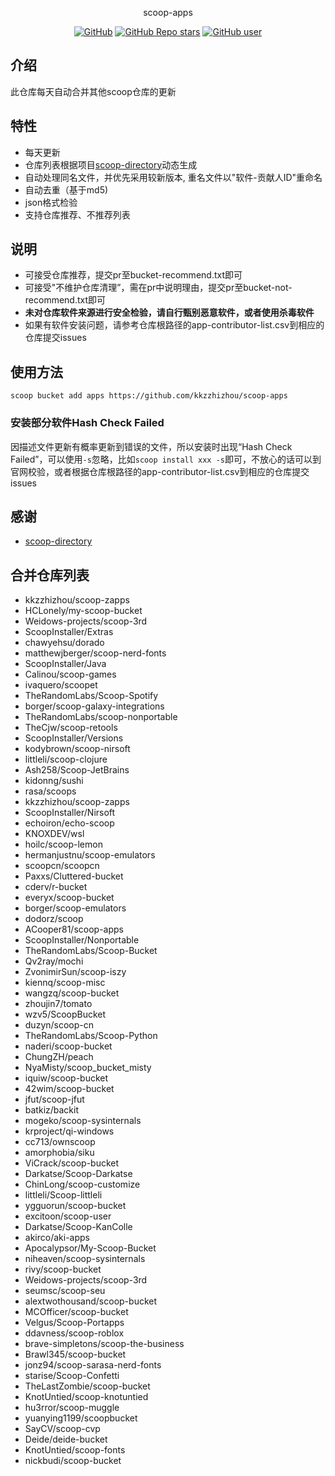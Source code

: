 <p align="center">
  scoop-apps
</p>
<p align="center">
  <a href="https://github.com/kkzzhizhou/scoop-apps"><img alt="GitHub" src="https://img.shields.io/badge/Readme--Style-standard--repository-brightgreen?style=flat-square&color=f83500"/></a>
  <a href="https://github.com/kkzzhizhou/scoop-apps"><img alt="GitHub Repo stars" src="https://img.shields.io/github/stars/kkzzhizhou/scoop-apps?style=flat-square"/></a>
  <a href="https://github.com/kkzzhizhou"><img alt="GitHub user" src="https://img.shields.io/badge/author-kkzzhizhou-brightgreen?style=flat-square"/></a>
</p>


## 介绍

此仓库每天自动合并其他scoop仓库的更新

## 特性

- 每天更新
- 仓库列表根据项目[scoop-directory](https://github.com/rasa/scoop-directory)动态生成
- 自动处理同名文件，并优先采用较新版本, 重名文件以"软件-贡献人ID"重命名
- 自动去重（基于md5)
- json格式检验
- 支持仓库推荐、不推荐列表

## 说明

- 可接受仓库推荐，提交pr至bucket-recommend.txt即可
- 可接受"不维护仓库清理”，需在pr中说明理由，提交pr至bucket-not-recommend.txt即可
- **未对仓库软件来源进行安全检验，请自行甄别恶意软件，或者使用杀毒软件**
- 如果有软件安装问题，请参考仓库根路径的app-contributor-list.csv到相应的仓库提交issues

## 使用方法

```
scoop bucket add apps https://github.com/kkzzhizhou/scoop-apps
```

### 安装部分软件Hash Check Failed



因描述文件更新有概率更新到错误的文件，所以安装时出现“Hash Check Failed”，可以使用`-s`忽略，比如`scoop install xxx -s`即可，不放心的话可以到官网校验，或者根据仓库根路径的app-contributor-list.csv到相应的仓库提交issues

## 感谢

- [scoop-directory](https://github.com/rasa/scoop-directory)

## 合并仓库列表

- kkzzhizhou/scoop-zapps
- HCLonely/my-scoop-bucket
- Weidows-projects/scoop-3rd
- ScoopInstaller/Extras
- chawyehsu/dorado
- matthewjberger/scoop-nerd-fonts
- ScoopInstaller/Java
- Calinou/scoop-games
- ivaquero/scoopet
- TheRandomLabs/Scoop-Spotify
- borger/scoop-galaxy-integrations
- TheRandomLabs/scoop-nonportable
- TheCjw/scoop-retools
- ScoopInstaller/Versions
- kodybrown/scoop-nirsoft
- littleli/scoop-clojure
- Ash258/Scoop-JetBrains
- kidonng/sushi
- rasa/scoops
- kkzzhizhou/scoop-zapps
- ScoopInstaller/Nirsoft
- echoiron/echo-scoop
- KNOXDEV/wsl
- hoilc/scoop-lemon
- hermanjustnu/scoop-emulators
- scoopcn/scoopcn
- Paxxs/Cluttered-bucket
- cderv/r-bucket
- everyx/scoop-bucket
- borger/scoop-emulators
- dodorz/scoop
- ACooper81/scoop-apps
- ScoopInstaller/Nonportable
- TheRandomLabs/Scoop-Bucket
- Qv2ray/mochi
- ZvonimirSun/scoop-iszy
- kiennq/scoop-misc
- wangzq/scoop-bucket
- zhoujin7/tomato
- wzv5/ScoopBucket
- duzyn/scoop-cn
- TheRandomLabs/Scoop-Python
- naderi/scoop-bucket
- ChungZH/peach
- NyaMisty/scoop_bucket_misty
- iquiw/scoop-bucket
- 42wim/scoop-bucket
- jfut/scoop-jfut
- batkiz/backit
- mogeko/scoop-sysinternals
- krproject/qi-windows
- cc713/ownscoop
- amorphobia/siku
- ViCrack/scoop-bucket
- Darkatse/Scoop-Darkatse
- ChinLong/scoop-customize
- littleli/Scoop-littleli
- ygguorun/scoop-bucket
- excitoon/scoop-user
- Darkatse/Scoop-KanColle
- akirco/aki-apps
- Apocalypsor/My-Scoop-Bucket
- niheaven/scoop-sysinternals
- rivy/scoop-bucket
- Weidows-projects/scoop-3rd
- seumsc/scoop-seu
- alextwothousand/scoop-bucket
- MCOfficer/scoop-bucket
- Velgus/Scoop-Portapps
- ddavness/scoop-roblox
- brave-simpletons/scoop-the-business
- Brawl345/scoop-bucket
- jonz94/scoop-sarasa-nerd-fonts
- starise/Scoop-Confetti
- TheLastZombie/scoop-bucket
- KnotUntied/scoop-knotuntied
- hu3rror/scoop-muggle
- yuanying1199/scoopbucket
- SayCV/scoop-cvp
- Deide/deide-bucket
- KnotUntied/scoop-fonts
- nickbudi/scoop-bucket
